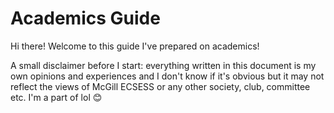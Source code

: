 # Academics Guide

Hi there! Welcome to this guide I've prepared on academics! 

A small disclaimer before I start: everything written in this document is my own opinions and experiences and I don't know if it's obvious but it may not reflect the views of McGill ECSESS or any other society, club, committee etc. I'm a part of lol :blush:
